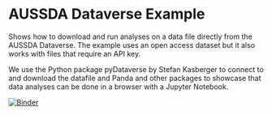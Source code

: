# AUSSDA Dataverse Example
Shows how to download and run analyses on a data file directly from the AUSSDA Dataverse.
The example uses an open access dataset but it also works with files that require an API key.

We use the Python package pyDataverse by Stefan Kasberger to connect to and download the datafile and Panda and other packages to showcase that data analyses can be done in a browser with a Jupyter Notebook.

[![Binder](https://mybinder.org/badge_logo.svg)](https://mybinder.org/v2/gh/kaczmirek/aussda-dataverse-example/HEAD)
